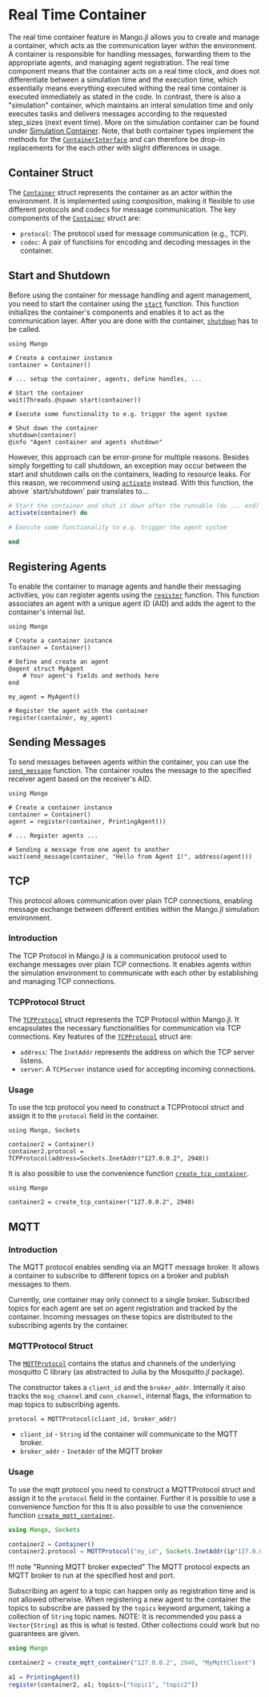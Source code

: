 # Real Time Container

The real time container feature in Mango.jl allows you to create and manage a container, which acts as the communication layer within the environment. A container is responsible for handling messages, forwarding them to the appropriate agents, and managing agent registration. The real time component means that the container acts on a real time clock, and does not differentiate between a simulation time and the execution time, which essentially means everything executed withing the real time container is executed immediately as stated in the code. In contrast, there is also a "simulation" container, which maintains an interal simulation time and only executes tasks and delivers messages according to the requested step_sizes (next event time). More on the simulation container can be found under [Simulation Container](@ref). Note, that both container types implement the methods for the [`ContainerInterface`](@ref) and can therefore be drop-in replacements for the each other with slight differences in usage.

## Container Struct 

The [`Container`](@ref) struct represents the container as an actor within the environment. It is implemented using composition, making it flexible to use different protocols and codecs for message communication. The key components of the [`Container`](@ref) struct are:

- `protocol`: The protocol used for message communication (e.g., TCP).
- `codec`: A pair of functions for encoding and decoding messages in the container.

## Start and Shutdown 

Before using the container for message handling and agent management, you need to start the container using the [`start`](@ref) function. This function initializes the container's components and enables it to act as the communication layer. After you are done with the container, [`shutdown`](@ref) has to be called.

```@example
using Mango

# Create a container instance
container = Container()

# ... setup the container, agents, define handles, ...

# Start the container
wait(Threads.@spawn start(container))

# Execute some functionality to e.g. trigger the agent system

# Shut down the container
shutdown(container)
@info "Agent container and agents shutdown"
```

However, this approach can be error-prone for multiple reasons. Besides simply forgetting to call shutdown, an exception may occur between the start and shutdown calls on the containers, leading to resource leaks. For this reason, we recommend using [`activate`](@ref) instead. With this function, the above `start/shutdown' pair translates to...

```julia
# Start the container and shut it down after the runnable (do ... end) has been executed.
activate(container) do

# Execute some functionality to e.g. trigger the agent system

end
```

## Registering Agents 

To enable the container to manage agents and handle their messaging activities, you can register agents using the [`register`](@ref) function. This function associates an agent with a unique agent ID (AID) and adds the agent to the container's internal list.

```@example
using Mango

# Create a container instance
container = Container()

# Define and create an agent
@agent struct MyAgent
    # Your agent's fields and methods here
end

my_agent = MyAgent()

# Register the agent with the container
register(container, my_agent)
```

## Sending Messages

To send messages between agents within the container, you can use the [`send_message`](@ref) function. The container routes the message to the specified receiver agent based on the receiver's AID.

```@example
using Mango

# Create a container instance
container = Container()
agent = register(container, PrintingAgent())

# ... Register agents ...

# Sending a message from one agent to another
wait(send_message(container, "Hello from Agent 1!", address(agent)))
```

## TCP

This protocol allows communication over plain TCP connections, enabling message exchange between different entities within the Mango.jl simulation environment.

### Introduction

The TCP Protocol in Mango.jl is a communication protocol used to exchange messages over plain TCP connections. It enables agents within the simulation environment to communicate with each other by establishing and managing TCP connections.

### TCPProtocol Struct 

The [`TCPProtocol`](@ref) struct represents the TCP Protocol within Mango.jl. It encapsulates the necessary functionalities for communication via TCP connections. Key features of the [`TCPProtocol`](@ref) struct are:

- `address`: The `InetAddr` represents the address on which the TCP server listens.
- `server`: A `TCPServer` instance used for accepting incoming connections.

### Usage

To use the tcp protocol you need to construct a TCPProtocol struct and assign it to the `protocol` field in the container.

```@example
using Mango, Sockets

container2 = Container()
container2.protocol = TCPProtocol(address=Sockets.InetAddr("127.0.0.2", 2940))
```

It is also possible to use the convenience function [`create_tcp_container`](@ref).

```@example
using Mango 

container2 = create_tcp_container("127.0.0.2", 2940)
```

## MQTT
### Introduction
The MQTT protocol enables sending via an MQTT message broker.
It allows a container to subscribe to different topics on a broker and publish messages to them.

Currently, one container may only connect to a single broker.
Subscribed topics for each agent are set on agent registration and tracked by the container.
Incoming messages on these topics are distributed to the subscribing agents by the container.

### MQTTProtocol Struct 
The [`MQTTProtocol`](@ref) contains the status and channels of the underlying mosquitto C library (as abstracted to Julia by the Mosquitto.jl package).

The constructor takes a `client_id` and the `broker_addr`.
Internally it also tracks the `msg_channel` and `conn_channel`, internal flags, the information to map topics to subscribing agents.

`protocol = MQTTProtocol(cliant_id, broker_addr)`
- `client_id` - `String` id the container will communicate to the MQTT broker.
- `broker_addr` - `InetAddr` of the MQTT broker

### Usage

To use the mqtt protocol you need to construct a MQTTProtocol struct and assign it to the `protocol` field in the container. Further it is possible to use a convenience function for this 
It is also possible to use the convenience function [`create_mqtt_container`](@ref).
```julia
using Mango, Sockets

container2 = Container()
container2.protocol = MQTTProtocol("my_id", Sockets.InetAddr(ip"127.0.0.2", 2940))
```

!!! note "Running MQTT broker expected"
    The MQTT protocol expects an MQTT broker to run at the specified host and port.

Subscribing an agent to a topic can happen only as registration time and is not allowed otherwise.
When registering a new agent to the container the topics to subscribe are passed by the `topics` keyword argument, taking a collection of `String` topic names.
NOTE: It is recommended you pass a `Vector{String}` as this is what is tested. 
Other collections could work but no guarantees are given.

```julia
using Mango

container2 = create_mqtt_container("127.0.0.2", 2940, "MyMqttClient")

a1 = PrintingAgent()
register(container2, a1; topics=["topic1", "topic2"])
```